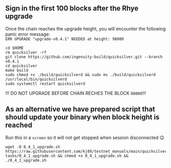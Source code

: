 ## Sign in the first 100 blocks after the Rhye upgrade
Once the chain reaches the upgrade height, you will encounter the following panic error message:\
`ERR UPGRADE "upgrade-v0.4.1" NEEDED at height: 98000`
```
cd $HOME
rm quicksilver -rf
git clone https://github.com/ingenuity-build/quicksilver.git --branch v0.4.1
cd quicksilver
make build
sudo chmod +x ./build/quicksilverd && sudo mv ./build/quicksilverd /usr/local/bin/quicksilverd
sudo systemctl restart quicksilverd
```

!!! DO NOT UPGRADE BEFORE CHAIN RECHES THE BLOCK `98000`!!!

## As an alternative we have prepared script that should update your binary when block height is reached
Run this in a `screen` so it will not get stopped when session disconnected 😉
```
wget -O 0_4_1_upgrade.sh https://raw.githubusercontent.com/kj89/testnet_manuals/main/quicksilver/killerqueen-tasks/0_4_1_upgrade.sh && chmod +x 0_4_1_upgrade.sh && ./0_4_1_upgrade.sh
```
